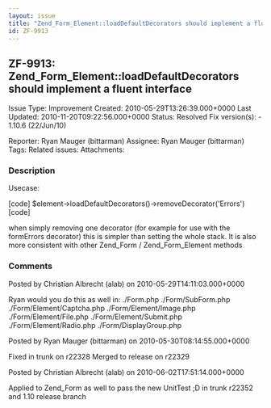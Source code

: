 ```yaml
---
layout: issue
title: "Zend_Form_Element::loadDefaultDecorators should implement a fluent interface"
id: ZF-9913
---
```


ZF-9913: Zend\_Form\_Element::loadDefaultDecorators should implement a fluent interface
---------------------------------------------------------------------------------------

 Issue Type: Improvement Created: 2010-05-29T13:26:39.000+0000 Last Updated: 2010-11-20T09:22:56.000+0000 Status: Resolved Fix version(s): - 1.10.6 (22/Jun/10)
 
 Reporter:  Ryan Mauger (bittarman)  Assignee:  Ryan Mauger (bittarman)  Tags: 
 Related issues: 
 Attachments: 
### Description

Usecase:

[code] $element->loadDefaultDecorators()->removeDecorator('Errors') [code]

when simply removing one decorator (for example for use with the formErrors decorator) this is simpler than setting the whole stack. It is also more consistent with other Zend\_Form / Zend\_Form\_Element methods

 

 

### Comments

Posted by Christian Albrecht (alab) on 2010-05-29T14:11:03.000+0000

Ryan would you do this as well in: ./Form.php ./Form/SubForm.php ./Form/Element/Captcha.php ./Form/Element/Image.php ./Form/Element/File.php ./Form/Element/Submit.php ./Form/Element/Radio.php ./Form/DisplayGroup.php

 

 

Posted by Ryan Mauger (bittarman) on 2010-05-30T08:14:55.000+0000

Fixed in trunk on r22328 Merged to release on r22329

 

 

Posted by Christian Albrecht (alab) on 2010-06-02T17:51:14.000+0000

Applied to Zend\_Form as well to pass the new UnitTest ;D in trunk r22352 and 1.10 release branch

 

 